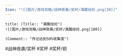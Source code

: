 ```yaml
---
Icon: "![[图片/游戏攻略/战神夜袭/奖杯/满腹经纶.png|30]]"
---
```

```ad-common-bronze-trophy
title: (Title:: "满腹经纶")
![[图片/游戏攻略/战神夜袭/奖杯/满腹经纶.png|100]]

(Comment:: "传记达到50%收集度")
```

#战神夜袭/奖杯 #奖杯 #奖杯/铜
